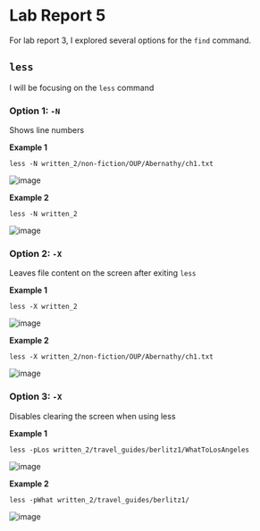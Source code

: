 # **Lab Report 5**
For lab report 3, I explored several options for the `find` command.
## `less`
I will be focusing on the `less` command

### **Option 1: `-N`**
Shows line numbers

**Example 1** <br>
```
less -N written_2/non-fiction/OUP/Abernathy/ch1.txt
```
![image](https://cdn.discordapp.com/attachments/776858501720178758/1084623420538490940/image.png)

**Example 2** <br>
```
less -N written_2
```
![image](https://cdn.discordapp.com/attachments/776858501720178758/1084624247319691345/image.png)

### **Option 2: `-X`**
Leaves file content on the screen after exiting `less`

**Example 1** <br>
```
less -X written_2
```
![image](https://user-images.githubusercontent.com/114454864/224581689-ff314506-7aff-4015-badb-9d31b3b71f57.png)

**Example 2** <br>
```
less -X written_2/non-fiction/OUP/Abernathy/ch1.txt
```
![image](https://user-images.githubusercontent.com/114454864/224581785-800dd26a-ac59-4a03-84ad-01698994a368.png)

### **Option 3: `-X`**
Disables clearing the screen when using less

**Example 1** <br>
```
less -pLos written_2/travel_guides/berlitz1/WhatToLosAngeles
```
![image](https://cdn.discordapp.com/attachments/776858501720178758/1084723984643403846/image.png)

**Example 2** <br>
```
less -pWhat written_2/travel_guides/berlitz1/
```
![image](https://cdn.discordapp.com/attachments/776858501720178758/1084725443405557862/image.png)
